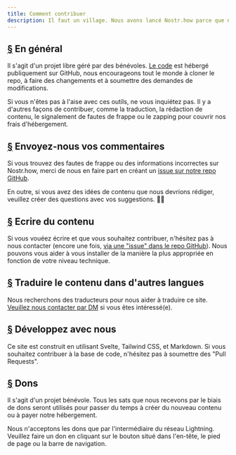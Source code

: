 ```yaml
---
title: Comment contribuer
description: Il faut un village. Nous avons lancé Nostr.how parce que nous sommes enthousiasmés par le protocole Nostr et ce qu'il pourrait faire pour libérer les médias sociaux de l'emprise des grandes entreprises. Nous avons besoin de votre aide pour le faire fonctionner.
---
```


## [§](#in-general) En général

Il s'agit d'un projet libre géré par des bénévoles. [Le code](https://github.com/erskingardner/nostr-how) est hébergé publiquement sur GitHub, nous encourageons tout le monde à cloner le repo, à faire des changements et à soumettre des demandes de modifications.

Si vous n'êtes pas à l'aise avec ces outils, ne vous inquiétez pas. Il y a d'autres façons de contribuer, comme la traduction, la rédaction de contenu, le signalement de fautes de frappe ou le zapping pour couvrir nos frais d'hébergement.

## [§](#send-feedback) Envoyez-nous vos commentaires

Si vous trouvez des fautes de frappe ou des informations incorrectes sur Nostr.how, merci de nous en faire part en créant un [issue sur notre repo GitHub](https://github.com/nostr-how/nostr-how/issues).

En outre, si vous avez des idées de contenu que nous devrions rédiger, veuillez créer des questions avec vos suggestions. 🙌🏼

## [§](#write-content) Ecrire du contenu

Si vous vouéez écrire et que vous souhaitez contribuer, n'hésitez pas à nous contacter (encore une fois, [via une "issue" dans le repo GitHub](https://github.com/nostr-how/nostr-how/issues)). Nous pouvons vous aider à vous installer de la manière la plus appropriée en fonction de votre niveau technique.

## [§](#translate-content) Traduire le contenu dans d'autres langues

Nous recherchons des traducteurs pour nous aider à traduire ce site. [Veuillez nous contacter par DM](https://snort.social/p/npub1zuuajd7u3sx8xu92yav9jwxpr839cs0kc3q6t56vd5u9q033xmhsk6c2uc) si vous êtes intéressé(e).

## [§](#hack-with-us) Développez avec nous

Ce site est construit en utilisant Svelte, Tailwind CSS, et Markdown. Si vous souhaitez contribuer à la base de code, n'hésitez pas à soumettre des "Pull Requests".

## [§](#donate) Dons

Il s'agit d'un projet bénévole. Tous les sats que nous recevons par le biais de dons seront utilisés pour passer du temps à créer du nouveau contenu ou à payer notre hébergement.

Nous n'acceptons les dons que par l'intermédiaire du réseau Lightning. Veuillez faire un don en cliquant sur le bouton situé dans l'en-tête, le pied de page ou la barre de navigation.
